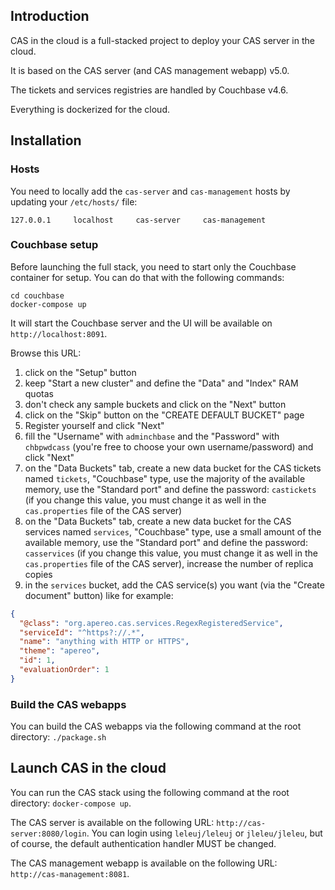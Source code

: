 ## Introduction

CAS in the cloud is a full-stacked project to deploy your CAS server in the cloud.

It is based on the CAS server (and CAS management webapp) v5.0.

The tickets and services registries are handled by Couchbase v4.6.

Everything is dockerized for the cloud.


## Installation

### Hosts

You need to locally add the `cas-server` and `cas-management` hosts by updating your `/etc/hosts/` file:

```shell
127.0.0.1     localhost     cas-server     cas-management
```

### Couchbase setup

Before launching the full stack, you need to start only the Couchbase container for setup. You can do that with the following commands:

```shell
cd couchbase
docker-compose up
```

It will start the Couchbase server and the UI will be available on `http://localhost:8091`.

Browse this URL:

1) click on the "Setup" button
2) keep "Start a new cluster" and define the "Data" and "Index" RAM quotas
3) don't check any sample buckets and click on the "Next" button
4) click on the "Skip" button on the "CREATE DEFAULT BUCKET" page
5) Register yourself and click "Next"
6) fill the "Username" with `adminchbase` and the "Password" with `chbpwdcass` (you're free to choose your own username/password) and click "Next"
7) on the "Data Buckets" tab, create a new data bucket for the CAS tickets named `tickets`, "Couchbase" type, use the majority of the available memory, use the "Standard port" and define the password: `castickets` (if you change this value, you must change it as well in the `cas.properties` file of the CAS server)
8) on the "Data Buckets" tab, create a new data bucket for the CAS services named `services`, "Couchbase" type, use a small amount of the available memory, use the "Standard port" and define the password: `casservices` (if you change this value, you must change it as well in the `cas.properties` file of the CAS server), increase the number of replica copies
9) in the `services` bucket, add the CAS service(s) you want (via the "Create document" button) like for example:

```json
{
  "@class": "org.apereo.cas.services.RegexRegisteredService",
  "serviceId": "^https?://.*",
  "name": "anything with HTTP or HTTPS",
  "theme": "apereo",
  "id": 1,
  "evaluationOrder": 1
}
```

### Build the CAS webapps

You can build the CAS webapps via the following command at the root directory: `./package.sh`


## Launch CAS in the cloud

You can run the CAS stack using the following command at the root directory: `docker-compose up`.

The CAS server is available on the following URL: `http://cas-server:8080/login`. You can login using `leleuj/leleuj` or `jleleu/jleleu`, but of course, the default authentication handler MUST be changed.

The CAS management webapp is available on the following URL: `http://cas-management:8081`.
